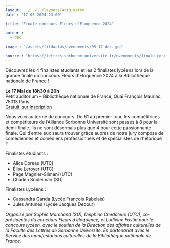 ```yaml
---
layout: ../../../layouts/Actu.astro
date : "17-05-2024 23:00"

title: "Finale concours Fleurs d'Eloquence 2024"

auteur :
  - dac

image : "/assets/fildactus/evenements/05-17-dac.jpg"

source : "https://lettres.sorbonne-universite.fr/evenements/finale-concours-fleurs-deloquence-2024"
---
```


Découvrez les 4 finalistes étudiants et les 2 finalistes lycéens lors de la grande finale du concours Fleurs d'Eloquence 2024 à la Bibliothèque nationale de France !

__Le 17 Mai de 18h30 à 20h__  
Petit auditorium – Bibliothèque nationale de France, Quai François Mauriac, 75013 Paris  
[Gratuit, sur Inscription](https://www.billetweb.fr/fleurs-deloquence-2024)

Nous voici au terme du concours. De 61 au premier tour, les compétitrices et compétiteurs de l’Alliance Sorbonne Université sont passés à 8 pour la demi-finale. Ils ne sont désormais plus que 4 pour cette passionnante finale. Qui d’entre eux saura trouver grâce auprès de notre jury composé de comédiennes et comédiens professionnels et de spécialistes de rhétorique ?

Finalistes étudiants :  
- Alice Doreau (UTC)  
- Élise Leroyer (UTC)  
- Page Magnier-Slimani (UTC)  
- Chaden Souleiman (SU)

Finalistes Lycéens :  
- Cassandra Ganda (Lycée François Rabelais)  
- Jules Antunes (Lycée Jacques Decour)

_Organisé par Sophie Marchand (SU), Delphine Chedaleux (UTC), co-présidentes du concours Fleurs d’éloquence, et Ludivine Fustin pour le concours lycéen, avec le soutien de la Direction des affaires culturelles de la Faculté des Lettres de Sorbonne Université. En partenariat avec le Service des manifestations culturelles de la Bibliothèque nationale de France._